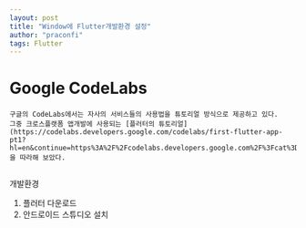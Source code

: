 ```yaml
---
layout: post
title: "Window에 Flutter개발환경 설정"
author: "praconfi"
tags: Flutter
---
```


# Google CodeLabs
```
구글의 CodeLabs에서는 자사의 서비스들의 사용법을 튜토리얼 방식으로 제공하고 있다.  
그중 크로스플랫폼 앱개발에 사용되는 [플러터의 튜토리얼](https://codelabs.developers.google.com/codelabs/first-flutter-app-pt1?hl=en&continue=https%3A%2F%2Fcodelabs.developers.google.com%2F%3Fcat%3Dflutter#1)을 따라해 보았다.
  
```


개발환경
1. 플러터 다운로드
2. 안드로이드 스튜디오 설치


